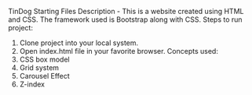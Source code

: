 TinDog Starting Files
Description - This is a website created using HTML and CSS. The framework used is Bootstrap along with CSS.
Steps to run project:
1. Clone project into your local system.
2. Open index.html file in your favorite browser.
Concepts used:
1. CSS box model
2. Grid system
3. Carousel Effect
4. Z-index
